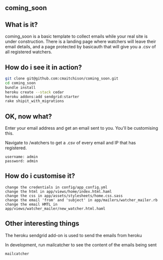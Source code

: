## coming_soon

## What is it?
coming_soon is a basic template to collect emails while your real site is under construction.
There is a landing page where watchers will leave their email details, and a page protected by
basicauth that will give you a .csv of all registered watchers.

## How do i see it in action?
```bash
git clone git@github.com:cmaitchison/coming_soon.git
cd coming_soon
bundle install
heroku create --stack cedar
heroku addons:add sendgrid:starter
rake shipit_with_migrations
```

## OK, now what?
Enter your email address and get an email sent to you.  You'll be customising this.

Navigate to /watchers to get a .csv of every email and IP that has registered.
```
username: admin
password: admin
```


## How do i customise it?
```
change the credentials in config/app_config.yml
change the html in app/views/home/index.html.haml
change the css in app/assets/stylesheets/home.css.sass
change the email 'from' and 'subject' in app/mailers/watcher_mailer.rb
change the email HMTL in app/views/watcher_mailer/new_watcher.html.haml
```

## Other interesting things
The heroku sendgrid add-on is used to send the emails from heroku  

In development, run mailcatcher to see the content of the emails being sent
```ruby
mailcatcher
```
